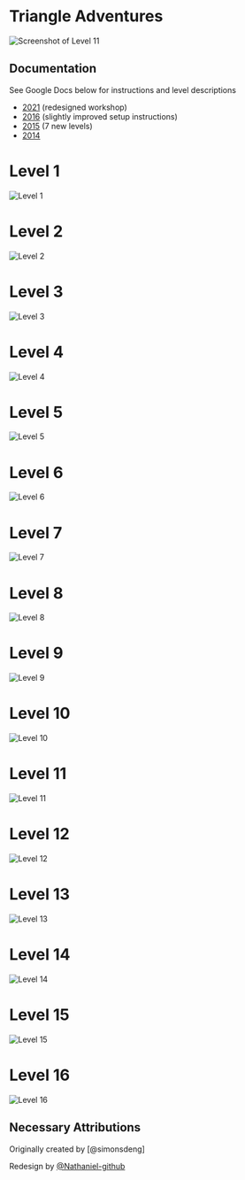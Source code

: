 # Triangle Adventures
![Screenshot of Level 11](screenshot.png)

## Documentation
See Google Docs below for instructions and level descriptions
- [2021](https://docs.google.com/document/d/1FG13jInI48Gbv16kzwx2JGhG4sP78v1Z6rV9RUhsU0g/edit?usp=sharing) (redesigned workshop)
- [2016](https://docs.google.com/document/d/148YPE3BfHraodP8QLZ3l9CU2zzM-DnJxIQT11XI43_U/edit) (slightly improved setup instructions)
- [2015](https://docs.google.com/document/d/17EF3F6_bst7ZKKJZHsAR3XGQPRCnl2taZ4nDJbNXzz4/edit) (7 new levels)
- [2014](https://docs.google.com/document/d/1DcyS4cFaYr-ziecmJnTuvDTBrd-YFI42GRTYFmsso08/edit)

# Level 1
![Level 1](./levels/Level1.png)

# Level 2
![Level 2](./levels/Level2.png)

# Level 3
![Level 3](./levels/Level3.png)

# Level 4
![Level 4](./levels/Level4.png)

# Level 5
![Level 5](./levels/Level5.png)

# Level 6
![Level 6](./levels/Level6.png)

# Level 7
![Level 7](levels/Level7.png)

# Level 8
![Level 8](./levels/Level8.png)

# Level 9
![Level 9](./levels/Level9.png)

# Level 10
![Level 10](./levels/Level10.png)

# Level 11
![Level 11](./levels/Level11.png)

# Level 12
![Level 12](./levels/Level12.png)

# Level 13
![Level 13](./levels/Level13.png)

# Level 14
![Level 14](./levels/Level14.png)

# Level 15
![Level 15](./levels/Level15.png)

# Level 16
![Level 16](./levels/Level16.png)

## Necessary Attributions
Originally created by [@simonsdeng]

Redesign by [@Nathaniel-github](https://github.com/Nathaniel-github)
